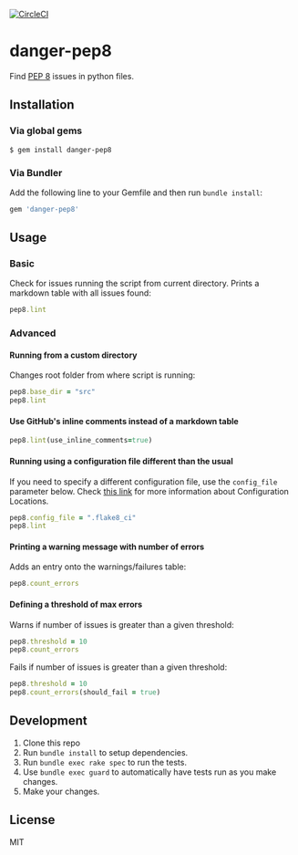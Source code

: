 [![CircleCI](https://circleci.com/gh/loadsmart/danger-pep8.svg?style=svg)](https://circleci.com/gh/loadsmart/danger-pep8)

# danger-pep8

Find [PEP 8](https://www.python.org/dev/peps/pep-0008/) issues in python files.

## Installation

### Via global gems

```
$ gem install danger-pep8
```

### Via Bundler

Add the following line to your Gemfile and then run `bundle install`:

```rb
gem 'danger-pep8'
```

## Usage

### Basic

Check for issues running the script from current directory. Prints a markdown table with all issues found:
```rb
pep8.lint
```

### Advanced

#### Running from a custom directory

Changes root folder from where script is running:
```rb
pep8.base_dir = "src"
pep8.lint
```

#### Use GitHub's inline comments instead of a markdown table

```rb
pep8.lint(use_inline_comments=true)
```

#### Running using a configuration file different than the usual

If you need to specify a different configuration file, use the `config_file` parameter below. Check [this link](http://flake8.pycqa.org/en/latest/user/configuration.html#configuration-locations) for more information about Configuration Locations.
```rb
pep8.config_file = ".flake8_ci"
pep8.lint
```

#### Printing a warning message with number of errors

Adds an entry onto the warnings/failures table:
```rb
pep8.count_errors
```

#### Defining a threshold of max errors

Warns if number of issues is greater than a given threshold:
```rb
pep8.threshold = 10
pep8.count_errors
```

Fails if number of issues is greater than a given threshold:
```rb
pep8.threshold = 10
pep8.count_errors(should_fail = true)
```

## Development

1. Clone this repo
2. Run `bundle install` to setup dependencies.
3. Run `bundle exec rake spec` to run the tests.
4. Use `bundle exec guard` to automatically have tests run as you make changes.
5. Make your changes.

## License

MIT
